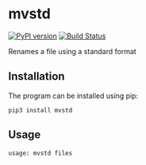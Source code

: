 mvstd
=====

[![PyPI version](https://badge.fury.io/py/mvstd.svg)](https://badge.fury.io/py/mvstd)
[![Build Status](https://travis-ci.org/jncraton/mvstd.svg?branch=master)](https://travis-ci.org/jncraton/mvstd)

Renames a file using a standard format

Installation
------------

The program can be installed using pip:

```
pip3 install mvstd
```

Usage
-----

```
usage: mvstd files
```

